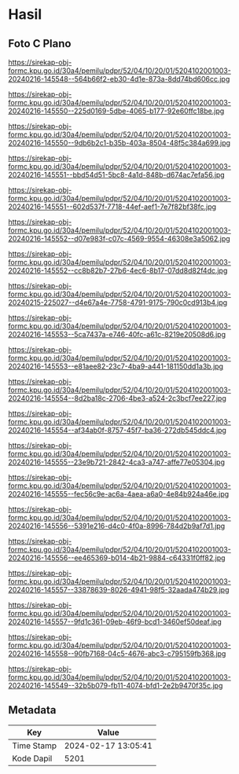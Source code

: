 # Hasil

## Foto C Plano

https://sirekap-obj-formc.kpu.go.id/30a4/pemilu/pdpr/52/04/10/20/01/5204102001003-20240216-145548--564b66f2-eb30-4d1e-873a-8dd74bd606cc.jpg

https://sirekap-obj-formc.kpu.go.id/30a4/pemilu/pdpr/52/04/10/20/01/5204102001003-20240216-145550--225d0169-5dbe-4065-b177-92e60ffc18be.jpg

https://sirekap-obj-formc.kpu.go.id/30a4/pemilu/pdpr/52/04/10/20/01/5204102001003-20240216-145550--9db6b2c1-b35b-403a-8504-48f5c384a699.jpg

https://sirekap-obj-formc.kpu.go.id/30a4/pemilu/pdpr/52/04/10/20/01/5204102001003-20240216-145551--bbd54d51-5bc8-4a1d-848b-d674ac7efa56.jpg

https://sirekap-obj-formc.kpu.go.id/30a4/pemilu/pdpr/52/04/10/20/01/5204102001003-20240216-145551--602d537f-7718-44ef-aef1-7e7f82bf38fc.jpg

https://sirekap-obj-formc.kpu.go.id/30a4/pemilu/pdpr/52/04/10/20/01/5204102001003-20240216-145552--d07e983f-c07c-4569-9554-46308e3a5062.jpg

https://sirekap-obj-formc.kpu.go.id/30a4/pemilu/pdpr/52/04/10/20/01/5204102001003-20240216-145552--cc8b82b7-27b6-4ec6-8b17-07dd8d82f4dc.jpg

https://sirekap-obj-formc.kpu.go.id/30a4/pemilu/pdpr/52/04/10/20/01/5204102001003-20240215-225027--d4e67a4e-7758-4791-9175-790c0cd913b4.jpg

https://sirekap-obj-formc.kpu.go.id/30a4/pemilu/pdpr/52/04/10/20/01/5204102001003-20240216-145553--5ca7437a-e746-40fc-a61c-8219e20508d6.jpg

https://sirekap-obj-formc.kpu.go.id/30a4/pemilu/pdpr/52/04/10/20/01/5204102001003-20240216-145553--e81aee82-23c7-4ba9-a441-181150dd1a3b.jpg

https://sirekap-obj-formc.kpu.go.id/30a4/pemilu/pdpr/52/04/10/20/01/5204102001003-20240216-145554--8d2ba18c-2706-4be3-a524-2c3bcf7ee227.jpg

https://sirekap-obj-formc.kpu.go.id/30a4/pemilu/pdpr/52/04/10/20/01/5204102001003-20240216-145554--af34ab0f-8757-45f7-ba36-272db545ddc4.jpg

https://sirekap-obj-formc.kpu.go.id/30a4/pemilu/pdpr/52/04/10/20/01/5204102001003-20240216-145555--23e9b721-2842-4ca3-a747-affe77e05304.jpg

https://sirekap-obj-formc.kpu.go.id/30a4/pemilu/pdpr/52/04/10/20/01/5204102001003-20240216-145555--fec56c9e-ac6a-4aea-a6a0-4e84b924a46e.jpg

https://sirekap-obj-formc.kpu.go.id/30a4/pemilu/pdpr/52/04/10/20/01/5204102001003-20240216-145556--5391e216-d4c0-4f0a-8996-784d2b9af7d1.jpg

https://sirekap-obj-formc.kpu.go.id/30a4/pemilu/pdpr/52/04/10/20/01/5204102001003-20240216-145556--ee465369-b014-4b21-9884-c64331f0ff82.jpg

https://sirekap-obj-formc.kpu.go.id/30a4/pemilu/pdpr/52/04/10/20/01/5204102001003-20240216-145557--33878639-8026-4941-98f5-32aada474b29.jpg

https://sirekap-obj-formc.kpu.go.id/30a4/pemilu/pdpr/52/04/10/20/01/5204102001003-20240216-145557--9fd1c361-09eb-46f9-bcd1-3460ef50deaf.jpg

https://sirekap-obj-formc.kpu.go.id/30a4/pemilu/pdpr/52/04/10/20/01/5204102001003-20240216-145558--90fb7168-04c5-4676-abc3-c795159fb368.jpg

https://sirekap-obj-formc.kpu.go.id/30a4/pemilu/pdpr/52/04/10/20/01/5204102001003-20240216-145549--32b5b079-fb11-4074-bfd1-2e2b9470f35c.jpg


## Metadata

| Key        | Value               |
| ---------- | ------------------- |
| Time Stamp | 2024-02-17 13:05:41 |
| Kode Dapil | 5201                |



